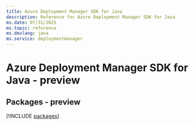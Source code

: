 ```yaml
---
title: Azure Deployment Manager SDK for Java
description: Reference for Azure Deployment Manager SDK for Java
ms.date: 07/31/2025
ms.topic: reference
ms.devlang: java
ms.service: deploymentmanager
---
```

# Azure Deployment Manager SDK for Java - preview
## Packages - preview
[!INCLUDE [packages](deployment-manager-index.md)]